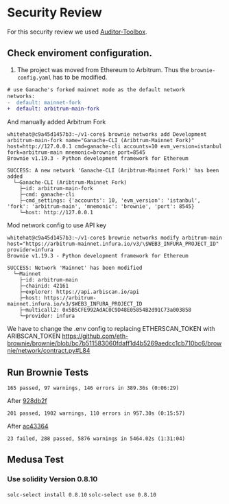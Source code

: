 # Security Review

For this security review we used [Auditor-Toolbox](https://github.com/Deivitto/auditor-docker).

## Check enviroment configuration.

1. The project was moved from Ethereum to Arbitrum. Thus the `brownie-config.yaml` has to be modified.

```diff
# use Ganache's forked mainnet mode as the default network
networks:
-  default: mainnet-fork
+  default: arbitrum-main-fork
```

And manually added Arbitrum Fork
```
whitehat@c9a45d1457b3:~/v1-core$ brownie networks add Development arbitrum-main-fork name="Ganache-CLI (Aribtrum-Mainnet Fork)" host=http://127.0.0.1 cmd=ganache-cli accounts=10 evm_version=istanbul fork=arbitrum-main mnemonic=brownie port=8545
Brownie v1.19.3 - Python development framework for Ethereum

SUCCESS: A new network 'Ganache-CLI (Aribtrum-Mainnet Fork)' has been added
  └─Ganache-CLI (Aribtrum-Mainnet Fork)
    ├─id: arbitrum-main-fork
    ├─cmd: ganache-cli
    ├─cmd_settings: {'accounts': 10, 'evm_version': 'istanbul', 'fork': 'arbitrum-main', 'mnemonic': 'brownie', 'port': 8545}
    └─host: http://127.0.0.1
```

Mod network config to use API key
```
whitehat@c9a45d1457b3:~/v1-core$ brownie networks modify arbitrum-main host="https://arbitrum-mainnet.infura.io/v3/\$WEB3_INFURA_PROJECT_ID" provider=infura
Brownie v1.19.3 - Python development framework for Ethereum

SUCCESS: Network 'Mainnet' has been modified
  └─Mainnet
    ├─id: arbitrum-main
    ├─chainid: 42161
    ├─explorer: https://api.arbiscan.io/api
    ├─host: https://arbitrum-mainnet.infura.io/v3/$WEB3_INFURA_PROJECT_ID
    ├─multicall2: 0x5B5CFE992AdAC0C9D48E05854B2d91C73a003858
    └─provider: infura
```
We have to change the .env config to replacing ETHERSCAN_TOKEN with ARIBSCAN_TOKEN
https://github.com/eth-brownie/brownie/blob/bc7b511583060fdaff1d4b5269aedcc1cb710bc6/brownie/network/contract.py#L84

## Run Brownie Tests

```
165 passed, 97 warnings, 146 errors in 389.36s (0:06:29)
```

After [928db2f](https://github.com/overlay-market/v1-core/commit/928db2feec5a2e3566800f6c0984b53df460d9a3)

```
201 passed, 1902 warnings, 110 errors in 957.30s (0:15:57)
```

After [ac43364](https://github.com/overlay-market/v1-core/commit/ac43364f5e17281da729405b8dc038b1a890d45e)

```
23 failed, 288 passed, 5876 warnings in 5464.02s (1:31:04)
```

## Medusa Test

### Use solidity Version 0.8.10

`solc-select install 0.8.10`
`solc-select use 0.8.10`
